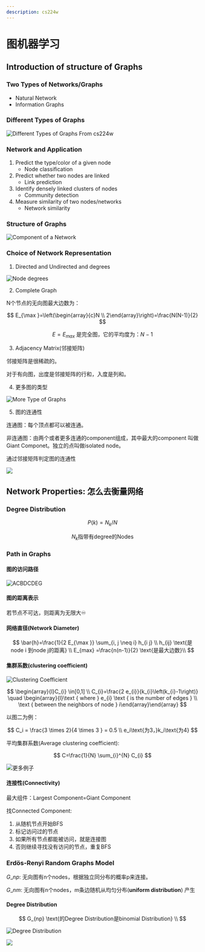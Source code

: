 ```yaml
---
description: cs224w
---
```


# 图机器学习

## Introduction of structure of Graphs

### Two Types of Networks/Graphs

* Natural Network
* Information Graphs

### Different Types of Graphs

![Different Types of Graphs From cs224w](.gitbook/assets/image%20%283%29.png)

### Network and Application

1. Predict the type/color of a given node
   * Node classification
2. Predict whether two nodes are linked
   * Link prediction
3. Identify densely linked clusters of nodes
   * Community detection
4. Measure similarity of two nodes/networks
   * Network similarity

### Structure of Graphs

![Component of a Network](.gitbook/assets/image%20%282%29.png)

### Choice of Network Representation

1. Directed and Undirected and degrees

![Node degrees](.gitbook/assets/image%20%284%29.png)

2. Complete Graph

N个节点的无向图最大边数为：

$$
E_{\max }=\left(\begin{array}{c}N \\ 2\end{array}\right)=\frac{N(N-1)}{2}
$$

$$
E=E_{max} \text{ 是完全图，它的平均度为：} N-1
$$

3. Adjacency Matrix\(邻接矩阵\)

邻接矩阵是很稀疏的。

对于有向图，出度是邻接矩阵的行和，入度是列和。

4. 更多图的类型

![More Type of Graphs](.gitbook/assets/image%20%285%29.png)

5. 图的连通性

连通图：每个顶点都可以被连通。

非连通图：由两个或者更多连通的component组成，其中最大的component 叫做Giant Componet。独立的点叫做isolated node。

通过邻接矩阵判定图的连通性

![](.gitbook/assets/image%20%286%29.png)



## Network Properties: 怎么去衡量网络

### Degree Distribution

$$
P(k)=N_k/N
$$

$$
N_k \text{指带有degree的Nodes}
$$

### Path in Graphs

#### 图的访问路径

![ACBDCDEG](.gitbook/assets/image%20%2811%29.png)

#### 图的距离表示

若节点不可达，则距离为无限大♾

#### 网络直径\(Network Diameter\)

$$
\bar{h}=\frac{1}{2 E_{\max }} \sum_{i, j \neq i} h_{i j} \\
h_{ij} \text{是node i 到node j的距离} \\
E_{max} =\frac{n(n-1)}{2}  \text{是最大边数}\\
$$

#### 集群系数\(clustering coefficient\)

![Clustering Coefficient](.gitbook/assets/image%20%289%29.png)

$$
\begin{array}{l}C_{i} \in[0,1] \\ C_{i}=\frac{2 e_{i}}{k_{i}\left(k_{i}-1\right)} \quad \begin{array}{l}\text { where } e_{i} \text { is the number of edges } \\ \text { between the neighbors of node } i\end{array}\end{array}
$$

以图二为例：

$$
C_i = \frac{3 \times 2}{4 \times 3 } = 0.5 \\
e_i\text{为3，}k_i\text{为4}
$$

平均集群系数\(Average clustering coefficient\):



$$
C=\frac{1}{N} \sum_{i}^{N} C_{i}
$$

![&#x66F4;&#x591A;&#x4F8B;&#x5B50;](.gitbook/assets/image%20%2810%29.png)

#### 连接性\(Connectivity\)

最大组件：Largest Component=Giant Component

找Connected Component:

1. 从随机节点开始BFS
2. 标记访问过的节点
3. 如果所有节点都能被访问，就是连接图
4. 否则继续寻找没有访问的节点，重复BFS

### Erdös-Renyi Random Graphs Model

$G\_{np}$: 无向图有n个nodes，根据独立同分布的概率p来连接。

$G\_{nm}$: 无向图有n个nodes，m条边随机从均匀分布\(**uniform distribution**\) 产生

#### Degree Distribution

$$
G_{np} \text{的Degree Distribution是binomial Distribution} \\
$$

![Degree Distribution](.gitbook/assets/image%20%287%29.png)

![](.gitbook/assets/image%20%288%29.png)
